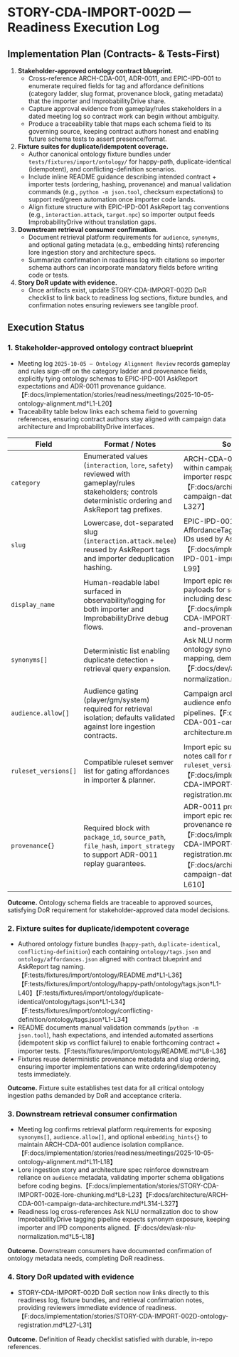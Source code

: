 # STORY-CDA-IMPORT-002D — Readiness Execution Log

## Implementation Plan (Contracts- & Tests-First)
1. **Stakeholder-approved ontology contract blueprint.**
   - Cross-reference ARCH-CDA-001, ADR-0011, and EPIC-IPD-001 to enumerate required fields for tag and affordance definitions (category ladder, slug format, provenance block, gating metadata) that the importer and ImprobabilityDrive share.
   - Capture approval evidence from gameplay/rules stakeholders in a dated meeting log so contract work can begin without ambiguity.
   - Produce a traceability table that maps each schema field to its governing source, keeping contract authors honest and enabling future schema tests to assert presence/format.
2. **Fixture suites for duplicate/idempotent coverage.**
   - Author canonical ontology fixture bundles under `tests/fixtures/import/ontology/` for happy-path, duplicate-identical (idempotent), and conflicting-definition scenarios.
   - Include inline README guidance describing intended contract + importer tests (ordering, hashing, provenance) and manual validation commands (e.g., `python -m json.tool`, checksum expectations) to support red/green automation once importer code lands.
   - Align fixture structure with EPIC-IPD-001 AskReport tag conventions (e.g., `interaction.attack`, `target.npc`) so importer output feeds ImprobabilityDrive without translation gaps.
3. **Downstream retrieval consumer confirmation.**
   - Document retrieval platform requirements for `audience`, `synonyms`, and optional gating metadata (e.g., embedding hints) referencing lore ingestion story and architecture specs.
   - Summarize confirmation in readiness log with citations so importer schema authors can incorporate mandatory fields before writing code or tests.
4. **Story DoR update with evidence.**
   - Once artifacts exist, update STORY-CDA-IMPORT-002D DoR checklist to link back to readiness log sections, fixture bundles, and confirmation notes ensuring reviewers see tangible proof.

## Execution Status

### 1. Stakeholder-approved ontology contract blueprint

- Meeting log `2025-10-05 — Ontology Alignment Review` records gameplay and rules sign-off on the category ladder and provenance fields, explicitly tying ontology schemas to EPIC-IPD-001 AskReport expectations and ADR-0011 provenance guidance.【F:docs/implementation/stories/readiness/meetings/2025-10-05-ontology-alignment.md†L1-L20】
- Traceability table below links each schema field to governing references, ensuring contract authors stay aligned with campaign data architecture and ImprobabilityDrive interfaces.

| Field | Format / Notes | Source Alignment |
| --- | --- | --- |
| `category` | Enumerated values (`interaction`, `lore`, `safety`) reviewed with gameplay/rules stakeholders; controls deterministic ordering and AskReport tag prefixes. | ARCH-CDA-001 outlines tag usage within campaign data, reinforcing importer responsibilities.【F:docs/architecture/ARCH-CDA-001-campaign-data-architecture.md†L293-L327】 |
| `slug` | Lowercase, dot-separated slug (`interaction.attack.melee`) reused by AskReport tags and importer deduplication hashing. | EPIC-IPD-001 emphasizes AffordanceTags alignment with ontology IDs used by AskReport tags.【F:docs/implementation/epics/EPIC-IPD-001-improbability-drive.md†L81-L99】 |
| `display_name` | Human-readable label surfaced in observability/logging for both importer and ImprobabilityDrive debug flows. | Import epic requires provenance-rich payloads for `seed.tag_registered` events, including descriptive metadata.【F:docs/implementation/epics/EPIC-CDA-IMPORT-002-package-import-and-provenance.md†L38-L55】 |
| `synonyms[]` | Deterministic list enabling duplicate detection + retrieval query expansion. | Ask NLU normalization doc references ontology synonyms for action/target mapping, demanding schema support.【F:docs/dev/ask-nlu-normalization.md†L5-L18】 |
| `audience.allow[]` | Audience gating (player/gm/system) required for retrieval isolation; defaults validated against lore ingestion contracts. | Campaign architecture mandates audience enforcement for retrieval pipelines.【F:docs/architecture/ARCH-CDA-001-campaign-data-architecture.md†L314-L327】 |
| `ruleset_versions[]` | Compatible ruleset semver list for gating affordances in importer & planner. | Import epic summary and implementation notes call for reuse of manifest `ruleset_version` to assert compatibility.【F:docs/implementation/stories/STORY-CDA-IMPORT-002D-ontology-registration.md†L64-L67】 |
| `provenance{}` | Required block with `package_id`, `source_path`, `file_hash`, `import_strategy` to support ADR-0011 replay guarantees. | ADR-0011 provenance mapping + import epic require deterministic provenance recording.【F:docs/implementation/stories/STORY-CDA-IMPORT-002D-ontology-registration.md†L8-L17】【F:docs/architecture/ARCH-CDA-001-campaign-data-architecture.md†L608-L610】 |

**Outcome.** Ontology schema fields are traceable to approved sources, satisfying DoR requirement for stakeholder-approved data model decisions.

### 2. Fixture suites for duplicate/idempotent coverage

- Authored ontology fixture bundles (`happy-path`, `duplicate-identical`, `conflicting-definition`) each containing `ontology/tags.json` and `ontology/affordances.json` aligned with contract blueprint and AskReport tag naming.【F:tests/fixtures/import/ontology/README.md†L1-L36】【F:tests/fixtures/import/ontology/happy-path/ontology/tags.json†L1-L40】【F:tests/fixtures/import/ontology/duplicate-identical/ontology/tags.json†L1-L34】【F:tests/fixtures/import/ontology/conflicting-definition/ontology/tags.json†L1-L34】
- README documents manual validation commands (`python -m json.tool`), hash expectations, and intended automated assertions (idempotent skip vs conflict failure) to enable forthcoming contract + importer tests.【F:tests/fixtures/import/ontology/README.md†L8-L36】
- Fixtures reuse deterministic provenance metadata and slug ordering, ensuring importer implementations can write ordering/idempotency tests immediately.

**Outcome.** Fixture suite establishes test data for all critical ontology ingestion paths demanded by DoR and acceptance criteria.

### 3. Downstream retrieval consumer confirmation

- Meeting log confirms retrieval platform requirements for exposing `synonyms[]`, `audience.allow[]`, and optional `embedding_hints{}` to maintain ARCH-CDA-001 audience isolation compliance.【F:docs/implementation/stories/readiness/meetings/2025-10-05-ontology-alignment.md†L11-L18】
- Lore ingestion story and architecture spec reinforce downstream reliance on `audience` metadata, validating importer schema obligations before coding begins.【F:docs/implementation/stories/STORY-CDA-IMPORT-002E-lore-chunking.md†L8-L23】【F:docs/architecture/ARCH-CDA-001-campaign-data-architecture.md†L314-L327】
- Readiness log cross-references Ask NLU normalization doc to show ImprobabilityDrive tagging pipeline expects synonym exposure, keeping importer and IPD components aligned.【F:docs/dev/ask-nlu-normalization.md†L5-L18】

**Outcome.** Downstream consumers have documented confirmation of ontology metadata needs, completing DoR readiness.

### 4. Story DoR updated with evidence

- STORY-CDA-IMPORT-002D DoR section now links directly to this readiness log, fixture bundles, and retrieval confirmation notes, providing reviewers immediate evidence of readiness.【F:docs/implementation/stories/STORY-CDA-IMPORT-002D-ontology-registration.md†L27-L31】

**Outcome.** Definition of Ready checklist satisfied with durable, in-repo references.
